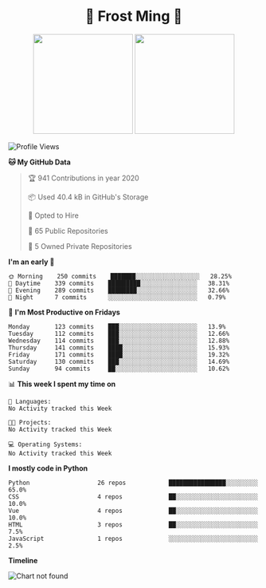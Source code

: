 <h1 align="center">🦄 Frost Ming 🐍</h1>

<p align="center">
  <img height="200" src="https://github-readme-stats.vercel.app/api?username=frostming&show_icons=true&theme=dracula&include_all_commits=true" />
  <img height="200" src="https://github-readme-stats.vercel.app/api/top-langs/?username=frostming&theme=dracula&show_icons=true" />
</p>

<!--START_SECTION:waka-->
![Profile Views](http://img.shields.io/badge/Profile%20Views-61-blue)

**🐱 My GitHub Data** 

> 🏆 941 Contributions in year 2020
 > 
> 📦 Used 40.4 kB in GitHub's Storage 
 > 
> 💼 Opted to Hire
 > 
> 📜 65 Public Repositories 
 > 
> 🔑 5 Owned Private Repositories 

**I'm an early 🐤** 

```text
🌞 Morning    250 commits    ███████░░░░░░░░░░░░░░░░░░   28.25% 
🌆 Daytime    339 commits    █████████░░░░░░░░░░░░░░░░   38.31% 
🌃 Evening    289 commits    ████████░░░░░░░░░░░░░░░░░   32.66% 
🌙 Night      7 commits      ░░░░░░░░░░░░░░░░░░░░░░░░░   0.79%

```
📅 **I'm Most Productive on Fridays** 

```text
Monday       123 commits    ███░░░░░░░░░░░░░░░░░░░░░░   13.9% 
Tuesday      112 commits    ███░░░░░░░░░░░░░░░░░░░░░░   12.66% 
Wednesday    114 commits    ███░░░░░░░░░░░░░░░░░░░░░░   12.88% 
Thursday     141 commits    ████░░░░░░░░░░░░░░░░░░░░░   15.93% 
Friday       171 commits    ████░░░░░░░░░░░░░░░░░░░░░   19.32% 
Saturday     130 commits    ███░░░░░░░░░░░░░░░░░░░░░░   14.69% 
Sunday       94 commits     ██░░░░░░░░░░░░░░░░░░░░░░░   10.62%

```


📊 **This week I spent my time on** 

```text
💬 Languages: 
No Activity tracked this Week

🐱‍💻 Projects: 
No Activity tracked this Week

💻 Operating Systems: 
No Activity tracked this Week

```

**I mostly code in Python** 

```text
Python                   26 repos            ████████████████░░░░░░░░░   65.0% 
CSS                      4 repos             ██░░░░░░░░░░░░░░░░░░░░░░░   10.0% 
Vue                      4 repos             ██░░░░░░░░░░░░░░░░░░░░░░░   10.0% 
HTML                     3 repos             ██░░░░░░░░░░░░░░░░░░░░░░░   7.5% 
JavaScript               1 repos             ░░░░░░░░░░░░░░░░░░░░░░░░░   2.5%

```


**Timeline**

![Chart not found](https://github.com/frostming/frostming/blob/master/charts/bar_graph.png) 


<!--END_SECTION:waka-->
